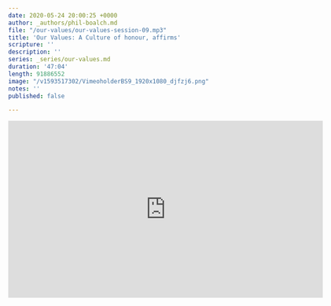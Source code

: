 ```yaml
---
date: 2020-05-24 20:00:25 +0000
author: _authors/phil-boalch.md
file: "/our-values/our-values-session-09.mp3"
title: 'Our Values: A Culture of honour, affirms'
scripture: ''
description: ''
series: _series/our-values.md
duration: '47:04'
length: 91886552
image: "/v1593517302/VimeoholderBS9_1920x1080_djfzj6.png"
notes: ''
published: false

---
```

<iframe src="https://player.vimeo.com/video/431776850" width="640" height="360" frameborder="0" allow="autoplay; fullscreen" allowfullscreen></iframe>